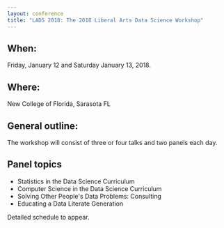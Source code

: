 ```yaml
---
layout: conference
title: "LADS 2018: The 2018 Liberal Arts Data Science Workshop"
---
```


## When:
Friday, January 12 and Saturday January 13, 2018.

## Where:
New College of Florida, Sarasota FL

## General outline:
The workshop will consist of three or four talks and two panels each day.

## Panel topics
- Statistics in the Data Science Curriculum
- Computer Science in the Data Science Curriculum
- Solving Other People's Data Problems: Consulting
- Educating a Data Literate Generation 
 
Detailed schedule to appear.

